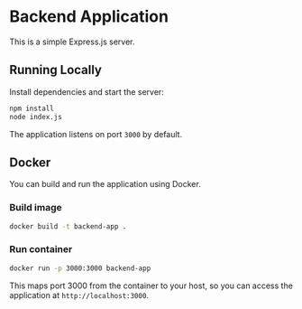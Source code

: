 # Backend Application

This is a simple Express.js server.

## Running Locally

Install dependencies and start the server:

```bash
npm install
node index.js
```

The application listens on port `3000` by default.

## Docker

You can build and run the application using Docker.

### Build image

```bash
docker build -t backend-app .
```

### Run container

```bash
docker run -p 3000:3000 backend-app
```

This maps port 3000 from the container to your host, so you can access the
application at `http://localhost:3000`.
